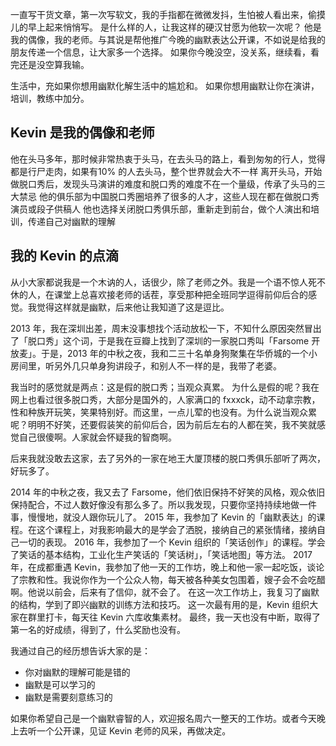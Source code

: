 一直写干货文章，第一次写软文，我的手指都在微微发抖，生怕被人看出来，偷摸儿的早上起来悄悄写。
是什么样的人，让我这样的硬汉甘愿为他软一次呢？
他是我的偶像，我的老师。与其说是帮他推广今晚的幽默表达公开课，不如说是给我的朋友传递一个信息，让大家多一个选择。
如果你今晚没空，没关系，继续看，看完还是没空算我输。

生活中，充如果你想用幽默化解生活中的尴尬和。
如果你想用幽默让你在演讲，培训，教练中加分。

## Kevin 是我的偶像和老师
他在头马多年，那时候非常热衷于头马，在去头马的路上，看到匆匆的行人，觉得都是行尸走肉，如果有10% 的人去头马，整个世界就会大不一样
离开头马，开始做脱口秀后，发现头马演讲的难度和脱口秀的难度不在一个量级，传承了头马的三大禁忌
他的俱乐部为中国脱口秀圈培养了很多的人才，这些人现在都在做脱口秀演员或段子供稿人
他也选择关闭脱口秀俱乐部，重新走到前台，做个人演出和培训，传递自己对幽默的理解

## 我的 Kevin 的点滴
从小大家都说我是一个木讷的人，话很少，除了老师之外。我是一个语不惊人死不休的人，在课堂上总喜欢接老师的话茬，享受那种把全班同学逗得前仰后合的感觉。我觉得这样就是幽默，后来他让我知道了这是逗比。

2013 年，我在深圳出差，周末没事想找个活动放松一下，不知什么原因突然冒出了「脱口秀」这个词，于是我在豆瓣上找到了深圳的一家脱口秀叫「Farsome 开放麦」。于是，2013 年的中秋之夜，我和二三十名单身狗聚集在华侨城的一个小房间里，听另外几只单身狗讲段子，和别人不一样的是，我带了老婆。

我当时的感觉就是两点：这是假的脱口秀；当观众真累。
为什么是假的呢？我在网上也看过很多脱口秀，大部分是国外的，人家满口的 fxxxck，动不动拿宗教，性和种族开玩笑，笑果特别好。而这里，一点儿荤的也没有。为什么说当观众累呢？明明不好笑，还要假装笑的前仰后合，因为前后左右的人都在笑，我不笑就感觉自己很傻啊。人家就会怀疑我的智商啊。

后来我就没敢去这家，去了另外的一家在地王大厦顶楼的脱口秀俱乐部听了两次，好玩多了。

2014 年的中秋之夜，我又去了 Farsome，他们依旧保持不好笑的风格，观众依旧保持配合，不过人数好像没有那么多了。所以我发现，只要你坚持持续地做一件事，慢慢地，就没人跟你玩儿了。
2015 年，我参加了 Kevin 的「幽默表达」的课程。在这个课程上，对我影响最大的是学会了洒脱，接纳自己的紧张情绪，接纳自己一切的表现。
2016 年，我参加了一个 Kevin 组织的「笑话创作」的课程。学会了笑话的基本结构，工业化生产笑话的「笑话树」，「笑话地图」等方法。
2017 年，在成都重遇 Kevin，我参加了他一天的工作坊，晚上和他一家一起吃饭，谈论了宗教和性。我说你作为一个公众人物，每天被各种美女包围着，嫂子会不会吃醋啊。他说以前会，后来有了信仰，就不会了。
在这一次工作坊上，我复习了幽默的结构，学到了即兴幽默的训练方法和技巧。
这一次最有用的是，Kevin 组织大家在群里打卡，每天往 Kevin 六库收集素材。
最终，我一天也没有中断，取得了第一名的好成绩，得到了，什么奖励也没有。

我通过自己的经历想告诉大家的是：
* 你对幽默的理解可能是错的
* 幽默是可以学习的
* 幽默是需要刻意练习的

如果你希望自己是一个幽默睿智的人，欢迎报名周六一整天的工作坊。或者今天晚上去听一个公开课，见证 Kevin 老师的风采，再做决定。

